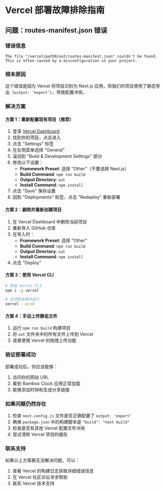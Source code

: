 # Vercel 部署故障排除指南

## 问题：routes-manifest.json 错误

### 错误信息
```
The file "/vercel/path0/out/routes-manifest.json" couldn't be found. 
This is often caused by a misconfiguration in your project.
```

### 根本原因
这个错误是因为 Vercel 将项目识别为 Next.js 应用，但我们的项目使用了静态导出（`output: 'export'`），导致配置冲突。

### 解决方案

#### 方案 1：重新配置现有项目（推荐）
1. 登录 [Vercel Dashboard](https://vercel.com/dashboard)
2. 找到你的项目，点击进入
3. 点击 "Settings" 标签
4. 在左侧菜单选择 "General"
5. 滚动到 "Build & Development Settings" 部分
6. 修改以下设置：
   - **Framework Preset**: 选择 "Other"（不要选择 Next.js）
   - **Build Command**: `npm run build`
   - **Output Directory**: `out`
   - **Install Command**: `npm install`
7. 点击 "Save" 保存设置
8. 回到 "Deployments" 标签，点击 "Redeploy" 重新部署

#### 方案 2：删除并重新创建项目
1. 在 Vercel Dashboard 中删除当前项目
2. 重新导入 GitHub 仓库
3. 在导入时：
   - **Framework Preset**: 选择 "Other"
   - **Build Command**: `npm run build`
   - **Output Directory**: `out`
   - **Install Command**: `npm install`
4. 点击 "Deploy"

#### 方案 3：使用 Vercel CLI
```bash
# 安装 Vercel CLI
npm i -g vercel

# 在项目目录中运行
vercel --prod
```

#### 方案 4：手动上传静态文件
1. 运行 `npm run build` 构建项目
2. 将 `out` 文件夹中的所有文件上传到 Vercel
3. 或者使用 Vercel 的拖拽上传功能

### 验证部署成功
部署成功后，你应该能够：
1. 访问你的网站 URL
2. 看到 Bamboo Clock 应用正常加载
3. 能够添加时钟和生成分享链接

### 如果问题仍然存在
1. 检查 `next.config.js` 文件是否正确配置了 `output: 'export'`
2. 确保 `package.json` 中的构建脚本是 `"build": "next build"`
3. 检查是否有其他 Vercel 配置文件冲突
4. 尝试清除 Vercel 项目的缓存

### 联系支持
如果以上方案都无法解决问题，可以：
1. 查看 Vercel 的构建日志获取详细错误信息
2. 在 Vercel 社区论坛寻求帮助
3. 联系 Vercel 技术支持

